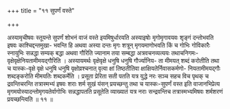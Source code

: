 +++
title = "११ सुपर्णं वस्ते"

+++

अस्यामृचीषवः स्तूयन्ते सुपर्णं शोभनं वाजं वस्ते इयमिषुर्धारयति अस्याइषोः मृगोमृगावयवः शृङ्गं दन्तोभवति इषवः काश्चिद्दन्तमुखा- भवन्ति हि अथवा अस्या दन्तः मृगः शत्रून् मृगयमाणोभवति किं च गोभिः गोविकारैः स्नायुभिः सन्नद्धा सम्यक् बद्धा अथवा गौरिति ज्यानाम तया सम्बद्धा अत्रवचनव्यत्ययः तथाचनिगमः-वृक्षेवृक्षेनियतामीमयद्गौरिति । अस्यायमर्थः वृक्षेवृक्षे धनुषि धनुषि गौर्ज्यानिय- ता मीमयत् शब्दं करोतीति तथा च यास्कः-वृक्षे वृक्षे धनुषि धनुषि वृक्षोव्रश्चनात् वृत्वा क्षां तिष्ठतीतिवा क्षाक्षियतेर्निवासकर्मणो- नियतामीमयद्गौः शब्दङ्करोति मीमयतिः शब्दकर्मेति । प्रसूता प्रेरिता सती पतति यत्र युद्धे नरः सञ्च सहच विच पृथक् च द्रवन्तिचरन्ति तत्रास्मभ्यं इषवः शराः शर्म सुखं यंसन् प्रयच्छन्तु तथा च यास्कः-सुपर्णं वस्त इति वाजानभिप्रेत्य मृगमयोस्यादन्तोमृगयतेर्वागोभिः सन्नद्धापतति प्रसूतेति व्याख्यातं यत्र नराः सन्द्रवन्तिच तत्रास्मभ्यमिषवः शर्मशरणं प्रयच्छन्त्विति ॥ ११ ॥